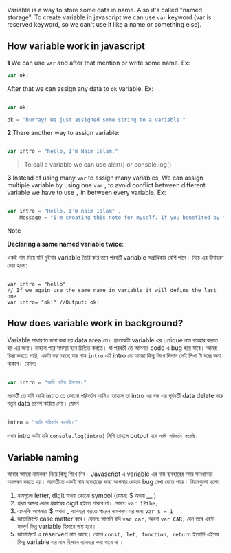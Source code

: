 
Variable is a way to store some data in name. Also it's called "named storage". 
To create variable in javascript we can use `var` keyword (var is reserved keyword, so we can't use it like a name or something else). 
## How variable work in javascript 

**1**
We can use `var` and after that mention or write some name. Ex: 
```js
var ok;
```
After that we can assign any data to `ok` variable. Ex:
```js

var ok;

ok = "hurray! We just assigned some string to a variable."
```
**2**
There another way to assign variable: 
```js

var intro = "hello, I'm Naim Islam."
```
> To call a variable we can use alert() or console.log()

**3**
Instead of using many `var` to assign many variables, 
We can assign multiple variable by using one `var` , to avoid conflict between different variable we have to use `,` in between every variable. Ex:
```js

var intro = "Hello, I'm naim Islam" ,
	Message = "I'm creating this note for myself. If you benefited by this note, it's my pleasure."
```
> [!NOTE]
> **Declaring a same named variable twice**:
> 
> একই নাম দিয়ে যদি দুইবার variable তৈরি করি তবে পরবর্তী variable অগ্রাধিকার বেশি পাবে। নিচে এর উদাহরণ দেয়া হলো:

```JS

var intro = "hello"
// If we again use the same name in variable it will define the last one
var intro= "ok!" //Output: ok! 
```

## How does variable work in background?

Variable সাধারণত জমা করা হয় data area তে। প্রত্যেকটা variable এর unique নাম ব্যবহার করতে হয় এর জন্য। নাহলে পরে সমস্যা হবে চিহ্নিত করতে। যা পরবর্তী তে আপনার code এ bug হয়ে যাবে।
আমরা চিন্তা করতে পারি, একটা বক্স আছে যার নাম `intro` এই intro তে আমরা কিছু লিখে দিলাম সেই লিখা টা বক্সে জমা থাকবে। যেমন:
```js 

var intro = "আমি নাঈম ইসলাম।"
```

পরবর্তী তে যদি আমি intro তে কোনো পরিবর্তন আনি। তাহলে তা intro এর বক্স এর পূর্ববর্তী data delete করে নতুন data প্রবেশ করিয়ে দেয়। যেমন
```js 

intro = "আমি পরিবর্তন করেছি।"
```

এখন intro ডাটা যদি `console.log(intro)` লিখি তাহলে output হবে `আমি পরিবর্তন করেছি।`


## Variable naming

আবার আমরা নামকরণ নিয়ে কিছু শিখে নিব। Javascript এ variable এর নাম ব্যবহারের সময় সাবধানতা অবলম্বন করতে হয়। পরবর্তীতে একই নাম ব্যবহারের জন্য আপনার কোডে bug দেখা যেতে পারে। নিয়মগুলো হলো:
1. নামগুলো letter, digit অথবা কোনো symbol (যেমন: $ অথবা __ )
2. প্রথম অক্ষর কোন প্রকারের digit হইতে পারবে না। যেমন: `var 12the;`
3. এমনকি আপনারা $ অথবা _ ব্যাবহার করতে পারেন নামকরণ এর জন্য `var $ = 1 `
4. জাভাস্ক্রিপ্টে case matter করে। যেমন: আপনি যদি `var car;` অথবা `var CAR;` দেন তবে এইটা সম্পূর্ণ ভিন্ন variable হিসাবে গণ্য হবে।
5. জাভাস্ক্রিপ্ট এ reserved নাম আছে। যেমন `const, let, function, return` ইত্যাদি এইসব কিছু variable এর নাম হিসাবে ব্যাবহার করা যাবে না ।
